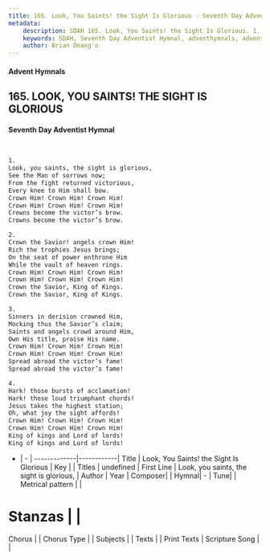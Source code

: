 ```yaml
---
title: 165. Look, You Saints! the Sight Is Glorious - Seventh Day Adventist Hymnal
metadata:
    description: SDAH 165. Look, You Saints! the Sight Is Glorious. 1. Look, you saints, the sight is glorious, See the Man of sorrows now; From the fight returned victorious, Every knee to Him shall bow. Crown Him! Crown Him! Crown Him! Crown Him! Crown Him! Crown Him! Crowns become the victor’s brow. Crowns become the victor’s brow.
    keywords: SDAH, Seventh Day Adventist Hymnal, adventhymnals, advent hymnals, Look, You Saints! the Sight Is Glorious, Look, you saints, the sight is glorious, 
    author: Brian Onang'o
---
```


#### Advent Hymnals
## 165. LOOK, YOU SAINTS! THE SIGHT IS GLORIOUS
#### Seventh Day Adventist Hymnal

```txt


1.
Look, you saints, the sight is glorious,
See the Man of sorrows now;
From the fight returned victorious,
Every knee to Him shall bow.
Crown Him! Crown Him! Crown Him!
Crown Him! Crown Him! Crown Him!
Crowns become the victor’s brow.
Crowns become the victor’s brow.

2.
Crown the Savior! angels crown Him!
Rich the trophies Jesus brings;
On the seat of power enthrone Him
While the vault of heaven rings.
Crown Him! Crown Him! Crown Him!
Crown Him! Crown Him! Crown Him!
Crown the Savior, King of Kings.
Crown the Savior, King of Kings.

3.
Sinners in derision crowned Him,
Mocking thus the Savior’s claim;
Saints and angels crowd around Him,
Own His title, praise His name.
Crown Him! Crown Him! Crown Him!
Crown Him! Crown Him! Crown Him!
Spread abroad the victor’s fame!
Spread abroad the victor’s fame!

4.
Hark! those bursts of acclamation!
Hark! those loud triumphant chords!
Jesus takes the highest station;
Oh, what joy the sight affords!
Crown Him! Crown Him! Crown Him!
Crown Him! Crown Him! Crown Him!
King of kings and Lord of lords!
King of kings and Lord of lords!


```

- |   -  |
-------------|------------|
Title | Look, You Saints! the Sight Is Glorious |
Key |  |
Titles | undefined |
First Line | Look, you saints, the sight is glorious, |
Author | 
Year | 
Composer|  |
Hymnal|  - |
Tune|  |
Metrical pattern | |
# Stanzas |  |
Chorus |  |
Chorus Type |  |
Subjects |  |
Texts |  |
Print Texts | 
Scripture Song |  |
  

